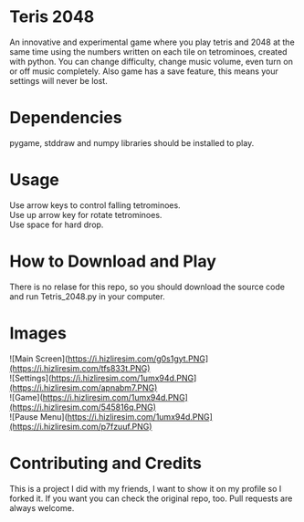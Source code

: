 # Teris 2048
An innovative and experimental game where you play tetris and 2048 at the same time using the numbers written on each tile on tetrominoes, created with python.
You can change difficulty, change music volume, even turn on or off music completely.
Also game has a save feature, this means your settings will never be lost.

# Dependencies
pygame, stddraw and numpy libraries should be installed to play.

# Usage
Use arrow keys to control falling tetrominoes.<br>
Use up arrow key for rotate tetrominoes.<br>
Use space for hard drop.<br>

# How to Download and Play
There is no relase for this repo, so you should download the source code and run Tetris_2048.py in your computer.

# Images
![Main Screen](https://i.hizliresim.com/g0s1gyt.PNG](https://i.hizliresim.com/tfs833t.PNG)<br>
![Settings](https://i.hizliresim.com/1umx94d.PNG](https://i.hizliresim.com/apnabm7.PNG)<br>
![Game](https://i.hizliresim.com/1umx94d.PNG](https://i.hizliresim.com/545816q.PNG)<br>
![Pause Menu](https://i.hizliresim.com/1umx94d.PNG](https://i.hizliresim.com/p7fzuuf.PNG)<br>

# Contributing and Credits
This is a project I did with my friends, I want to show it on my profile so I forked it. If you want you can check the original repo, too.
Pull requests are always welcome.

